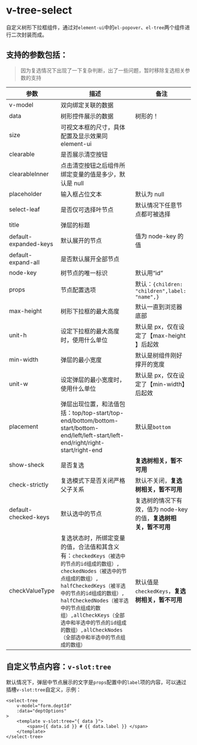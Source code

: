 # v-tree-select

自定义树形下拉框组件，通过对`element-ui`中的`el-popover`、`el-tree`两个组件进行二次封装而成。

## 支持的参数包括：
> 因为复选情况下出现了一下复杂判断，出了一些问题，暂时移除复选相关参数的支持


| 参数 | 描述 | 备注 | 
| -- | -- | -- |
| v-model | 双向绑定关联的数据 | |
| data | 树形控件展示的数据 | 树形的！|
| size | 可视文本框的尺寸，具体配置及显示效果同 element-ui |  |
| clearable | 是否展示清空按钮 |  |
| clearableInner | 点击清空按钮之后组件所绑定变量的值是多少，默认是 null |  |
| placeholder | 输入框占位文本 | 默认为 null |
| select-leaf | 是否仅可选择叶节点 | 默认情况下任意节点都可被选择 |
| title | 弹层的标题 |  |
| default-expanded-keys | 默认展开的节点 | 值为 node-key 的值 |
| default-expand-all | 是否默认展开全部节点 |  |
| node-key | 树节点的唯一标识 | 默认用“id” |
| props | 节点配置选项 | 默认：```{children: "children",label: "name",}``` |
| max-height | 树形下拉框的最大高度 | 默认一直到浏览器底部 |
| unit-h | 设定下拉框的最大高度时，使用什么单位 | 默认是 px，仅在设定了【max-height 】后起效 |
| min-width | 弹层的最小宽度 | 默认是树组件刚好撑开的宽度 |
| unit-w | 设定弹层的最小宽度时，使用什么单位 | 默认是 px，仅在设定了【min-width】后起效 |
| placement | 弹层出现位置，和法值包括：top/top-start/top-end/bottom/bottom-start/bottom-end/left/left-start/left-end/right/right-start/right-end | 默认是```bottom``` |
| show-sheck | 是否复选 | **复选树相关，暂不可用** |
| check-strictly | 复选模式下是否关闭严格父子关系 | 默认不关闭，**复选树相关，暂不可用** |
| default-checked-keys | 默认选中的节点 | 复选树的情况下有效，值为 node-key 的值，**复选树相关，暂不可用** |
| checkValueType | 复选状态时，所绑定变量的值，合法值和其含义有：```checkedKeys（被选中的节点的id组成的数组）, checkedNodes（被选中的节点组成的数组）, halfCheckedKeys（被半选中的节点的id组成的数组）, halfCheckedNodes（被半选中的节点组成的数组）,allCheckKeys（全部选中和半选中的节点的id组成的数组）,allCheckNodes（全部选中和半选中的节点组成的数组）``` | 默认值是```checkedKeys```，**复选树相关，暂不可用** |




## 自定义节点内容：```v-slot:tree```

默认情况下，弹层中节点展示的文字是`props`配置中的`label`项的内容，可以通过插槽`v-slot:tree`自定义，示例：

```
<select-tree
    v-model="form.deptId"
    :data="deptOptions"
>
    <template v-slot:tree="{ data }">
        <span>{{ data.id }} # {{ data.label }} </span>
    </template>
</select-tree>
```
